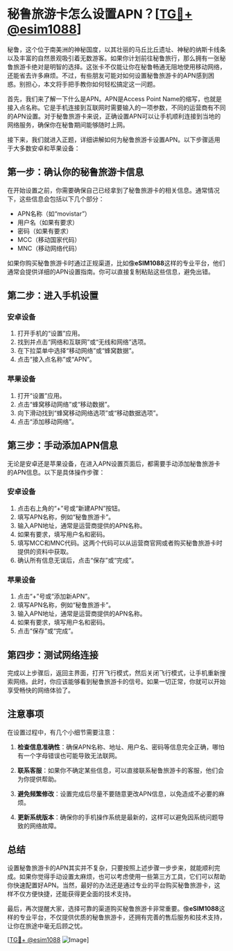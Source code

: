 # 秘鲁旅游卡怎么设置APN？[[TG💪+ @esim1088](https://t.me/s/esim1088)]

秘鲁，这个位于南美洲的神秘国度，以其壮丽的马丘比丘遗址、神秘的纳斯卡线条以及丰富的自然景观吸引着无数游客。如果你计划前往秘鲁旅行，那么拥有一张秘鲁旅游卡绝对是明智的选择。这张卡不仅能让你在秘鲁畅通无阻地使用移动网络，还能省去许多麻烦。不过，有些朋友可能对如何设置秘鲁旅游卡的APN感到困惑。别担心，本文将手把手教你如何轻松搞定这一问题。

首先，我们来了解一下什么是APN。APN是Access Point Name的缩写，也就是接入点名称。它是手机连接到互联网时需要输入的一项参数，不同的运营商有不同的APN设置。对于秘鲁旅游卡来说，正确设置APN可以让手机顺利连接到当地的网络服务，确保你在秘鲁期间能够随时上网。

接下来，我们就进入正题，详细讲解如何为秘鲁旅游卡设置APN。以下步骤适用于大多数安卓和苹果设备：

## 第一步：确认你的秘鲁旅游卡信息

在开始设置之前，你需要确保自己已经拿到了秘鲁旅游卡的相关信息。通常情况下，这些信息会包括以下几个部分：
- APN名称（如“movistar”）
- 用户名（如果有要求）
- 密码（如果有要求）
- MCC（移动国家代码）
- MNC（移动网络代码）

如果你购买秘鲁旅游卡时通过正规渠道，比如像**eSIM1088**这样的专业平台，他们通常会提供详细的APN设置指南。你可以直接复制粘贴这些信息，避免出错。

## 第二步：进入手机设置

### 安卓设备

1. 打开手机的“设置”应用。
2. 找到并点击“网络和互联网”或“无线和网络”选项。
3. 在下拉菜单中选择“移动网络”或“蜂窝数据”。
4. 点击“接入点名称”或“APN”。

### 苹果设备

1. 打开“设置”应用。
2. 点击“蜂窝移动网络”或“移动数据”。
3. 向下滑动找到“蜂窝移动网络选项”或“移动数据选项”。
4. 点击“添加移动网络”。

## 第三步：手动添加APN信息

无论是安卓还是苹果设备，在进入APN设置页面后，都需要手动添加秘鲁旅游卡的APN信息。以下是具体操作步骤：

### 安卓设备

1. 点击右上角的“+”号或“新建APN”按钮。
2. 填写APN名称，例如“秘鲁旅游卡”。
3. 输入APN地址，通常是运营商提供的APN名称。
4. 如果有要求，填写用户名和密码。
5. 填写MCC和MNC代码。这两个代码可以从运营商官网或者购买秘鲁旅游卡时提供的资料中获取。
6. 确认所有信息无误后，点击“保存”或“完成”。

### 苹果设备

1. 点击“+”号或“添加新APN”。
2. 填写APN名称，例如“秘鲁旅游卡”。
3. 输入APN地址，通常是运营商提供的APN名称。
4. 如果有要求，填写用户名和密码。
5. 点击“保存”或“完成”。

## 第四步：测试网络连接

完成以上步骤后，返回主界面，打开飞行模式，然后关闭飞行模式，让手机重新搜索网络。此时，你应该能够看到秘鲁旅游卡的信号。如果一切正常，你就可以开始享受畅快的网络体验了。

## 注意事项

在设置过程中，有几个小细节需要注意：

1. **检查信息准确性**：确保APN名称、地址、用户名、密码等信息完全正确，哪怕有一个字母错误也可能导致无法联网。
   
2. **联系客服**：如果你不确定某些信息，可以直接联系秘鲁旅游卡的客服，他们会为你提供帮助。

3. **避免频繁修改**：设置完成后尽量不要随意更改APN信息，以免造成不必要的麻烦。

4. **更新系统版本**：确保你的手机操作系统是最新的，这样可以避免因系统问题导致的网络故障。

## 总结

设置秘鲁旅游卡的APN其实并不复杂，只要按照上述步骤一步步来，就能顺利完成。如果你觉得手动设置太麻烦，也可以考虑使用一些第三方工具，它们可以帮助你快速配置好APN。当然，最好的办法还是通过专业的平台购买秘鲁旅游卡，这样不仅方便快捷，还能获得更全面的技术支持。

最后，再次提醒大家，选择可靠的渠道购买秘鲁旅游卡非常重要。像**eSIM1088**这样的专业平台，不仅提供优质的秘鲁旅游卡，还拥有完善的售后服务和技术支持，让你在旅途中毫无后顾之忧。

[[TG💪+ @esim1088](https://t.me/s/esim1088) ![Image](https://i.postimg.cc/4NQfJmqS/Snipaste-2025-05-13-00-14-12.png)]